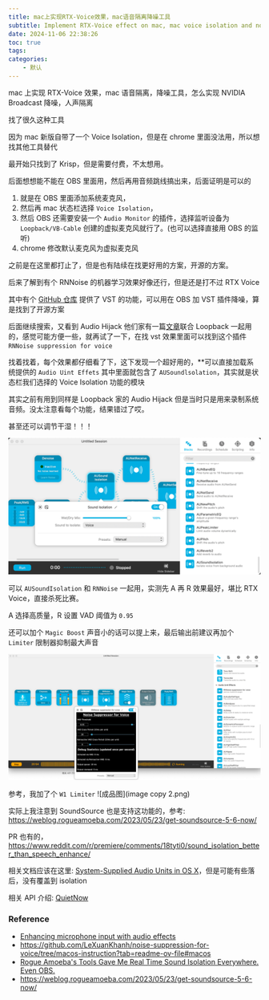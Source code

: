 ```yaml
---
title: mac上实现RTX-Voice效果，mac语音隔离降噪工具
subtitle: Implement RTX-Voice effect on mac, mac voice isolation and noise reduction tool
date: 2024-11-06 22:38:26
toc: true
tags: 
categories: 
    - 默认
---
```


mac 上实现 RTX-Voice 效果，mac 语音隔离，降噪工具，怎么实现 NVIDIA Broadcast 降噪，人声隔离

找了很久这种工具

因为 mac 新版自带了一个 Voice Isolation，但是在 chrome 里面没法用，所以想找其他工具替代

最开始只找到了 Krisp，但是需要付费，不太想用。

后面想想能不能在 OBS 里面用，然后再用音频跳线搞出来，后面证明是可以的

1. 就是在 OBS 里面添加系统麦克风，
2. 然后再 mac 状态栏选择 `Voice Isolation`，
3. 然后 OBS 还需要安装一个 `Audio Monitor` 的插件，选择监听设备为 `Loopback/VB-Cable` 创建的虚拟麦克风就行了。(也可以选择直接用 OBS 的监听)
4. chrome 修改默认麦克风为虚拟麦克风

之前是在这里都打止了，但是也有陆续在找更好用的方案，开源的方案。

后来了解到有个 RNNoise 的机器学习效果好像还行，但是还是打不过 RTX Voice

其中有个 [GitHub 仓库](https://github.com/LeXuanKhanh/noise-suppression-for-voice/tree/macos-instruction?tab=readme-ov-file#macos) 提供了 VST 的功能，可以用在 OBS 加 VST 插件降噪，算是找到了开源方案

后面继续搜索，又看到 Audio Hijack 他们家有一篇[文章](https://rogueamoeba.com/support/knowledgebase/?showArticle=MicEffects&product=audiohijack)联合 Loopback 一起用的，感觉可能方便一些，就再试了一下，在找 vst 效果里面可以找到这个插件 `RNNoise suppression for voice`

找着找着，每个效果都仔细看了下，这下发现一个超好用的，**可以直接加载系统提供的 `Audio Uint Effets` 其中里面就包含了 `AUSoundlsolation`，其实就是状态栏我们选择的 Voice Isolation 功能的模块

其实之前有用到同样是 Loopback 家的 Audio Hijack 但是当时只是用来录制系统音频。没太注意看每个功能，结果错过了哎。

甚至还可以调节干湿！！！

![alt text](./implement-rtx-voice-effect-on-mac-mac-voice-isolation-and-noise-reduction-tool/image.png)

可以 `AUSoundIsolation` 和 `RNNoise` 一起用，实测先 A 再 R 效果最好，堪比 RTX Voice，直接杀死比赛。

A 选择高质量，R 设置 VAD 阈值为 `0.95`

还可以加个 `Magic Boost` 声音小的话可以提上来，最后输出前建议再加个 `Limiter` 限制器抑制最大声音 

![alt text](./implement-rtx-voice-effect-on-mac-mac-voice-isolation-and-noise-reduction-tool/image%20copy.png)

参考，我加了个 `W1 Limiter`
![成品图](image copy 2.png)


实际上我注意到 SoundSource 也是支持这功能的，参考: https://weblog.rogueamoeba.com/2023/05/23/get-soundsource-5-6-now/

PR 也有的，https://www.reddit.com/r/premiere/comments/18tyti0/sound_isolation_better_than_speech_enhance/

相关文档应该在这里: [System-Supplied Audio Units in OS X](https://developer.apple.com/library/archive/documentation/MusicAudio/Conceptual/CoreAudioOverview/SystemAudioUnits/SystemAudioUnits.html)，但是可能有些落后，没有覆盖到 isolation

相关 API 介绍: [QuietNow](https://github.com/spotlightishere/QuietNow)

### Reference
- [Enhancing microphone input with audio effects](https://rogueamoeba.com/support/knowledgebase/?showArticle=MicEffects&product=audiohijack)
- https://github.com/LeXuanKhanh/noise-suppression-for-voice/tree/macos-instruction?tab=readme-ov-file#macos
- [Rogue Amoeba's Tools Gave Me Real Time Sound Isolation Everywhere. Even OBS.](https://reviews.ofb.biz/safari/article/1091.html)
- https://weblog.rogueamoeba.com/2023/05/23/get-soundsource-5-6-now/